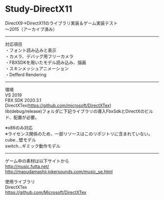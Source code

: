 # Study-DirectX11
DirectX9→DirectX11のライブラリ実装＆ゲーム実装テスト<br>
～2015（アーカイブ済み）

----
対応項目<br>
・フォント読み込みと表示<br>
・カメラ、デバッグ用フリーカメラ<br>
・FBXSDKを用いたモデル読み込み、描画<br>
・スキンメッシュアニメーション<br>
・Defferd Rendering

----
環境<br>
VS 2019<br>
FBX SDK 2020.3.1<br>
DirectXTex(https://github.com/microsoft/DirectXTex)<br>
lib(debug/release)フォルダに下記ライブラリの導入FbxSdkとDirectXのビルド、配置が必要。<br>

※x86のみ対応<br>
※ライセンス関係のため、一部リソースはこのリポジトリに含まれていない。<br>
cube...壁モデル<br>
switch...ギミック動作モデル<br>

----
ゲーム中の素材は以下サイトから<br>
http://music.futta.net/<br>
http://maoudamashii.jokersounds.com/music_se.html<br>

使用ライブラリ<br>
DirectXTex<br>
https://github.com/Microsoft/DirectXTex<br>
